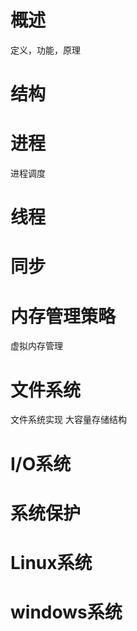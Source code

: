 # 概述
定义，功能，原理
# 结构
# 进程
进程调度
# 线程
# 同步
# 内存管理策略
虚拟内存管理
# 文件系统
文件系统实现
大容量存储结构
# I/O系统
# 系统保护
# Linux系统
# windows系统